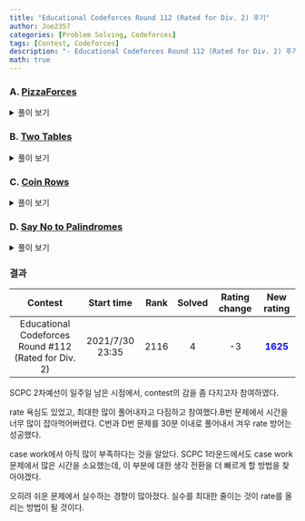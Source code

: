 ```yaml
---
title: "Educational Codeforces Round 112 (Rated for Div. 2) 후기"
author: Joe2357
categories: [Problem Solving, Codeforces]
tags: [Contest, Codeforces]
description: "- Educational Codeforces Round 112 (Rated for Div. 2) 후기"
math: true
---
```






### A. [PizzaForces](https://codeforces.com/contest/1555/problem/A)

<details markdown="1"><summary>풀이 보기</summary>
#### 풀이

생각보다 많이 꼬여있고, 많이 단순한 문제라고 생각한다.

만들 수 있는 피자의 종류는 6조각, 8조각, 10조각으로 총 3가지이다. 여러가지 조합하면 알 수 있는 점은 위 3종류의 피자로 $n ≥ 6$인 모든 짝수 피자 조각을 만들어낼 수 있다. 이외의 짝수 $n = 2, 4$ 피자조각은 무조건 6조각짜리 피자를 만들어야 생산해낼 수 있다.

홀수 개의 피자조각같은 경우 딱 맞춰 만들어낼 수 없으므로, 1조각을 추가해 짝수개의 문제로 바꾸고 풀어내는 것이 가능하다.

만들어야하는 피자조각의 개수를 정했으니, 시간이 얼마나 걸릴지 찾아야하는데, 피자 조각 개수가 달라지더라도 **각 조각당 필요한 시간은 변함이 없다**는 점을 문제에서 찾아볼 수 있다. 따라서 문제를 해결하는 순서는 아래와 같다.

- 조각의 개수가 홀수라면 1을 더해 짝수로 바꾼다
- 조각의 개수가 6보다 작다면 6조각짜리 피자를 하나 만들어야하므로, 필요한 시간은 15분이다
- 이외의 짝수 조각의 피자를 만들기 위해서는 각 조각당 필요한 시간을 곱해서 구할 수 있다

#### 코드

```c
#include <stdio.h>

typedef long long ll;

int t;

int main() {
    scanf("%d", &t);
    while (t--) {
        ll a, result = 0;
        scanf("%lld", &a);
        if (a % 2 == 1) {
            ++a;
        }

        if (a < 6) {
            printf("15\n");
        } else {
            printf("%lld\n", (a * 5) >> 1);
        }
    }
    return 0;
}
```

</details>

### B. [Two Tables](https://codeforces.com/contest/1555/problem/B)

<details markdown="1"><summary>풀이 보기</summary>
#### 풀이

별로 마음에 안드는 case work 문제이다. 따라서 문제 해설보다는 어떤 순서로 문제를 풀어나갔는가를 적으려한다.

- 모든 변수를 입력받는다
- 첫 번째 table을 설치한 이후 남는 여백을 계산한다
  - tx1 : table 왼쪽에 남는 공간
  - tx2 : table 오른쪽에 남는 공간
  - ty1 : table 아래에 남는 공간
  - ty2 : table 위에 남는 공간
- 추가로 table을 놓을 수 있는지 검사한다
  - 만약 추가로 놓을 공간을 다 합쳐도 부족하다면 $-1$을 출력한다
- 만약 x축, y축 중 한가지만 부족하다면, 가능한 축을 이용하여 table을 옮기면 추가로 table을 넣을 수 있는 공간을 마련할 수 있다. 그 거리를 계산한다
  - 물론 table을 옮기지 않아도 가능한 경우가 있으므로 예외처리하여 $0$을 출력하도록 하자
- 만약 x축, y축이 모두 가능하다면 각각 따로 계산하여 더 작은 값을 출력한다

#### 코드

```c
#include <math.h>
#include <stdio.h>

int t;

#define min(a, b) (((a) > (b)) ? (b) : (a))
#define abs(x) ((x < 0) ? (-x) : (x))
int main() {
    scanf("%d", &t);
    while (t--) {
        int W, H;
        scanf("%d %d", &W, &H);
        int x1, y1, x2, y2;
        scanf("%d %d %d %d", &x1, &y1, &x2, &y2);
        int w, h;
        scanf("%d %d", &w, &h);

        int tx1 = x1, tx2 = W - x2;
        int ty1 = y1, ty2 = H - y2;
        double a, b;

        if (tx1 + tx2 < w) {
            if (ty1 + ty2 < h) {
                printf("-1\n");
            } else {
                if (ty1 >= h || ty2 >= h) {
                    printf("0\n");
                } else {
                    printf("%d\n", min(h - ty1, h - ty2));
                }
            }
        } else {
            if (ty1 + ty2 < h) {
                if (tx1 >= w || tx2 >= w) {
                    printf("0\n");
                } else {
                    printf("%d\n", min(w - tx1, w - tx2));
                }
            } else {
                if (tx1 >= w || tx2 >= w) {
                    printf("0\n");
                } else if (ty1 >= h || ty2 >= h) {
                    printf("0\n");
                } else {
                    printf("%d\n", min(min(w - tx1, w - tx2), min(h - ty1, h - ty2)));
                }
            }
        }
    }
    return 0;
}
```

</details>

### C. [Coin Rows](https://codeforces.com/contest/1555/problem/C)

<details markdown="1"><summary>풀이 보기</summary>
#### 풀이

처음에는 게임이론 문제라고 생각했다. 아예 아닌 것은 아닌데, 게임이론 방법까지 생각하지는 않아도 되는 문제였다.

문제에서 원하는 score는 2번 플레이어가 획득한 점수임을 유의하자. 1번 플레이어가 얻는 점수는 아무 의미 없다.

각 플레이어는 오른쪽과 아래로만 이동할 수 있으므로, 이동할 수 있는 경우의 수가 정해져있다. 예시를 들면 아래 모양과 같을 것이다.

■■■■■■□□□□□□  
□□□□□■■■■■■■

모든 칸은 양수라는 전제가 있으므로, 2번 플레이어가 점수를 최대로 얻기 위해서는 2가지 중 선택할 수 있다. 

- 처음부터 아래로 내려가는 경로
- 가장 오른쪽까지 이동한 후 내려가는 경로

score를 최대로 가지기 위한 2번 플레이어의 행동으로, 위의 2가지 경우 중 더 큰 점수를 얻을 수 있는 방법을 선택할 것이다.

1번 플레이어는 이 score를 최소로 할 수 있는 지점에서 아래로 내려가는 경로를 선택하는 것이 최선의 방법일 것이다. 배열에서 **연속적인 합**을 자주 이용하는 것을 알아내었고, dp의 부분합 방식을 채용하여 구현했다.

#### 코드

```c
#include <stdio.h>

#define M (int)1e5
#define ROW 2

int t;
int m;
int arr[ROW][M + 1];
int dp[ROW][M + 1];

#define max(a, b) (((a) > (b)) ? (a) : (b))
#define min(a, b) (((a) > (b)) ? (b) : (a))
int main() {
    scanf("%d", &t);
    while (t--) {
        scanf("%d", &m);
        for (int i = 0; i < ROW; ++i) {
            for (int j = 1; j <= m; ++j) {
                scanf("%d", &arr[i][j]);
                dp[i][j] = dp[i][j - 1] + arr[i][j];
            }
        }

        int result = (int)(2e9 + 1);
        for (int i = 1; i <= m; ++i) {
            result = min(result, max(dp[1][i - 1] - dp[1][0], dp[0][m] - dp[0][i]));
        }
        printf("%d\n", result);
    }
    return 0;
}
```

</details>

### D. [Say No to Palindromes](https://codeforces.com/contest/1555/problem/D)

<details markdown="1"><summary>풀이 보기</summary>
#### 풀이

쿼리 문제이다. 최대 $2 \cdot 10^5 \times 2 \cdot 10^5$번 반복하므로 둘 중 하나를 $O(1)$에 풀어내야 한다는 점을 기억해야한다. TLE를 한번 받은 문제이다.

문자는 a, b, c 총 3개만을 사용한다고 되어있다. 이 3가지 문자를 이용하여 <u>모든 부분 문자열이 팰린드롬이 아니어야한다</u>는 조건을 만족하기 위해서는 문자열의 모습이 어느정도 정해진다. 말로 풀어쓰면 "3가지 문자를 모두 사용한 3글자짜리 문자열이 반복되는 형태" 정도일 것이다.

결국 입력된 문자열에 대해 모든 부분에 대해 미리 최적의 값을 계산해놓는 방법을 사용할 수 있다. 계산한 이후 쿼리가 들어올 때마다 구간을 계산하여 답을 찾아내었다.

#### 코드

```c
#include <stdio.h>

#define M (int)(2e5 + 1)
int n, m;
int arr[6];
char str[M];
char tp[6][4] = {
    "abc", "bca", "cab",
    "acb", "bac", "cba"};
int dp[6][M + 1];

int main() {
    scanf("%d %d", &n, &m);
    scanf("%s", str);

    for (int i = 0; i < 6; ++i) {
        for (int j = 1; j <= n; ++j) {
            dp[i][j] = dp[i][j - 1] + (str[j - 1] != tp[i][j % 3]);
        }
    }

    while (m--) {
        int a, b;
        scanf("%d %d", &a, &b);

        int x = dp[0][b] - dp[0][a - 1];
        for (int i = 1; i < 6; ++i) {
            //printf("arr[%d] = %d\n", i, arr[i]);
            if (x > dp[i][b] - dp[i][a - 1]) {
                x = dp[i][b] - dp[i][a - 1];
            }
        }
        printf("%d\n", x);
    }
    return 0;
}
```

</details>

### 결과

|                          Contest                          |   Start time    | Rank | Solved | Rating change |                New rating                |
| :-------------------------------------------------------: | :-------------: | :--: | :----: | :-----------: | :--------------------------------------: |
| Educational Codeforces Round #112<br/> (Rated for Div. 2) | 2021/7/30 23:35 | 2116 |   4    |      -3       | <strong style="color:blue">1625</strong> |

SCPC 2차예선이 일주일 남은 시점에서, contest의 감을 좀 다지고자 참여하였다.

rate 욕심도 있었고, 최대한 많이 풀어내자고 다짐하고 참여했다.B번 문제에서 시간을 너무 많이 잡아먹어버렸다. C번과 D번 문제를 30분 이내로 풀어내서 겨우 rate 방어는 성공했다.

case work에서 아직 많이 부족하다는 것을 알았다. SCPC 1라운드에서도 case work 문제에서 많은 시간을 소요했는데, 이 부분에 대한 생각 전환을 더 빠르게 할 방법을 찾아야겠다.

오히려 쉬운 문제에서 실수하는 경향이 많아졌다. 실수를 최대한 줄이는 것이 rate를 올리는 방법이 될 것이다.